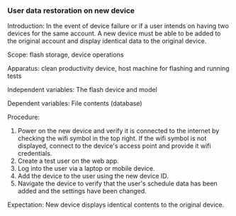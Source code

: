### User data restoration on new device 
Introduction: In the event of device failure or if a user intends on having two devices for the same account. A new device must be able to be added to the original account and display identical data to the original device. 

Scope: flash storage, device operations

Apparatus: clean productivity device, host machine for flashing and running tests

Independent variables: The flash device and model

Dependent variables: File contents (database)

Procedure:

1. Power on the new device and verify it is connected to the internet by checking the wifi symbol in the top right. If the wifi symbol is not displayed, connect to the device's access point and provide it wifi credentials.
2. Create a test user on the web app. 
3. Log into the user via a laptop or mobile device. 
4. Add the device to the user using the new device ID.
5. Navigate the device to verify that the user's schedule data has been added and the settings have been changed.

Expectation: New device displays identical contents to the original device. 

